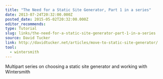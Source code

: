 ```yaml
---
title: "The Need for a Static Site Generator, Part 1 in a series"
date: 2013-07-24T20:32:00.000Z
posted_date: 2015-05-02T20:32:00.000Z
editor_recommends:
type: Tutorial
slug: links/the-need-for-a-static-site-generator-part-1-in-a-series
source: David Tucker
link: http://davidtucker.net/articles/move-to-static-site-generator/
tool:
  - wintersmith
---
```

Multipart series on choosing a static site generator and working with Wintersmith



